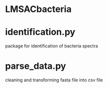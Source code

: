 # LMSACbacteria
# identification.py
package for identification of bacteria spectra
# parse_data.py
cleaning and transforming fasta file into csv file
